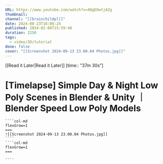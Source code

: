 ```yaml
---
URL: https://www.youtube.com/watch?v=4QgEOwtjAZg
thumbnail: 
channel: "[[brainchildpl]]"
date: 2024-08-23T16:08:24
published: 2024-02-06T15:59:48
duration: 2250
tags:
  - video/3D/tutorial
done: false
cover: "[[Screenshot 2024-09-13 23.00.04 Photos.jpg]]"
---
```

[[Read it Later|Read it Later]] [time:: "37m 30s"]
# [Timelapse]  Simple Day & Night Low Poly Scenes in Blender & Unity ｜ Blender Speed Low Poly Models
`````col
````col-md
flexGrow=1
===
![[Screenshot 2024-09-13 23.00.04 Photos.jpg]]
````
````col-md
flexGrow=1
===

````
`````

